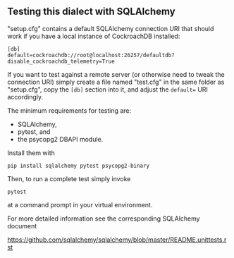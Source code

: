 ## Testing this dialect with SQLAlchemy

"setup.cfg" contains a default SQLAlchemy connection URI that should
work if you have a local instance of CockroachDB installed:

    [db]
    default=cockroachdb://root@localhost:26257/defaultdb?disable_cockroachdb_telemetry=True

If you want to test against a remote server (or otherwise need to tweak
the connection URI) simply create a file named "test.cfg" in the same
folder as "setup.cfg", copy the ``[db]`` section into it, and adjust the
``default=`` URI accordingly.

The minimum requirements for testing are:

- SQLAlchemy,
- pytest, and
- the psycopg2 DBAPI module.

Install them with 

    pip install sqlalchemy pytest psycopg2-binary

Then, to run a complete test simply invoke

    pytest

at a command prompt in your virtual environment.

For more detailed information see the corresponding SQLAlchemy document

https://github.com/sqlalchemy/sqlalchemy/blob/master/README.unittests.rst